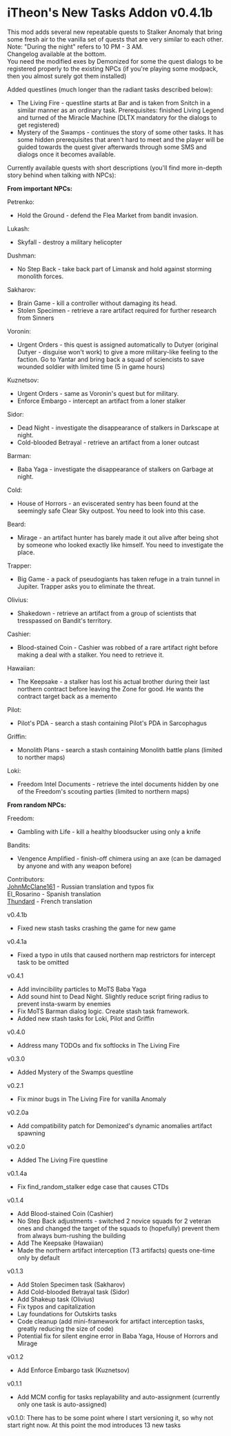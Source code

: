 # iTheon's New Tasks Addon v0.4.1b

This mod adds several new repeatable quests to Stalker Anomaly that bring some fresh air to the vanilla set of quests that are very similar to each other.<br>
Note: "During the night" refers to 10 PM - 3 AM.<br>
Changelog available at the bottom.<br>
You need the modified exes by Demonized for some the quest dialogs to be registered properly to the existing NPCs (if you're playing some modpack, then you almost surely got them installed)

Added questlines (much longer than the radiant tasks described below):
- The Living Fire - questline starts at Bar and is taken from Snitch in a similar manner as an ordinary task. Prerequisites: finished Living Legend and turned of the Miracle Machine (DLTX mandatory for the dialogs to get registered)
- Mystery of the Swamps - continues the story of some other tasks. It has some hidden prerequisites that aren't hard to meet and the player will be guided towards the quest giver afterwards through some SMS and dialogs once it becomes available.

Currently available quests with short descriptions (you'll find more in-depth story behind when talking with NPCs):

**From important NPCs:**

Petrenko:
- Hold the Ground - defend the Flea Market from bandit invasion.

Lukash:
- Skyfall - destroy a military helicopter

Dushman:
- No Step Back - take back part of Limansk and hold against storming monolith forces.

Sakharov:
- Brain Game - kill a controller without damaging its head.
- Stolen Specimen - retrieve a rare artifact required for further research from Sinners

Voronin:
- Urgent Orders - this quest is assigned automatically to Dutyer (original Dutyer - disguise won't work) to give a more military-like feeling to the faction. Go to Yantar and bring back a squad of sciencists to save wounded soldier with limited time (5 in game hours)

Kuznetsov:
- Urgent Orders - same as Voronin's quest but for military.
- Enforce Embargo - intercept an artifact from a loner stalker

Sidor:
- Dead Night - investigate the disappearance of stalkers in Darkscape at night.
- Cold-blooded Betrayal - retrieve an artifact from a loner outcast

Barman:
- Baba Yaga - investigate the disappearance of stalkers on Garbage at night.

Cold:
- House of Horrors - an eviscerated sentry has been found at the seemingly safe Clear Sky outpost. You need to look into this case.

Beard:
- Mirage - an artifact hunter has barely made it out alive after being shot by someone who looked exactly like himself. You need to investigate the place.

Trapper:
- Big Game - a pack of pseudogiants has taken refuge in a train tunnel in Jupiter. Trapper asks you to eliminate the threat.

Olivius:
- Shakedown - retrieve an artifact from a group of scientists that tresspassed on Bandit's territory.

Cashier:
- Blood-stained Coin - Cashier was robbed of a rare artifact right before making a deal with a stalker. You need to retrieve it.

Hawaiian:
- The Keepsake - a stalker has lost his actual brother during their last northern contract before leaving the Zone for good. He wants the contract target back as a memento

Pilot:
- Pilot's PDA - search a stash containing Pilot's PDA in Sarcophagus

Griffin:
- Monolith Plans - search a stash containing Monolith battle plans (limited to norther maps)

Loki:
- Freedom Intel Documents - retrieve the intel documents hidden by one of the Freedom's scouting parties (limited to northern maps) 
 
**From random NPCs:**

Freedom:
- Gambling with Life - kill a healthy bloodsucker using only a knife

Bandits:
- Vengence Amplified - finish-off chimera using an axe (can be damaged by anyone and with any weapon before)

Contributors:<br>
[JohnMcClane161](https://github.com/JohnMcClane161) - Russian translation and typos fix<br>
El_Rosarino - Spanish translation<br>
[Thundard](https://github.com/Thundard) - French translation

v0.4.1b
- Fixed new stash tasks crashing the game for new game

v0.4.1a
- Fixed a typo in utils that caused northern map restrictors for intercept task to be omitted 

v0.4.1
- Add invincibility particles to MoTS Baba Yaga
- Add sound hint to Dead Night. Slightly reduce script firing radius to prevent insta-swarm by enemies
- Fix MoTS Barman dialog logic. Create stash task framework.
- Added new stash tasks for Loki, Pilot and Griffin

v0.4.0
- Address many TODOs and fix softlocks in The Living Fire

v0.3.0
- Added Mystery of the Swamps questline

v0.2.1
- Fix minor bugs in The Living Fire for vanilla Anomaly

v0.2.0a
- Add compatibility patch for Demonized's dynamic anomalies artifact spawning

v0.2.0
- Added The Living Fire questline

v0.1.4a
- Fix find_random_stalker edge case that causes CTDs

v0.1.4
- Add Blood-stained Coin (Cashier)
- No Step Back adjustments - switched 2 novice squads for 2 veteran ones and changed the target of the squads to (hopefully) prevent them from always bum-rushing the building
- Add The Keepsake (Hawaiian)
- Made the northern artifact interception (T3 artifacts) quests one-time only by default

v0.1.3
- Add Stolen Specimen task (Sakharov)
- Add Cold-blooded Betrayal task (Sidor)
- Add Shakeup task (Olivius)
- Fix typos and capitalization
- Lay foundations for Outskirts tasks
- Code cleanup (add mini-framework for artifact interception tasks, greatly reducing the size of code)
- Potential fix for silent engine error in Baba Yaga, House of Horrors and Mirage

v0.1.2
- Add Enforce Embargo task (Kuznetsov)

v0.1.1
- Add MCM config for tasks replayability and auto-assignment (currently only one task is auto-assigned)

v0.1.0: There has to be some point where I start versioning it, so why not start right now. At this point the mod introduces 13 new tasks
